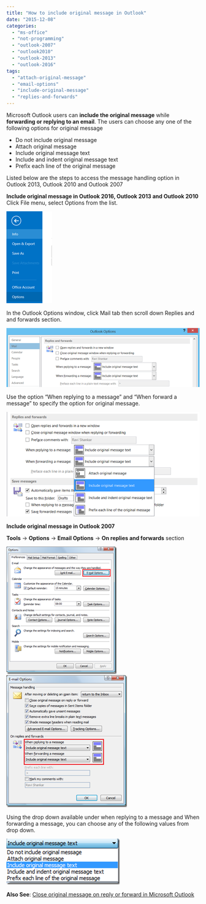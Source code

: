 ```yaml
---
title: "How to include original message in Outlook"
date: "2015-12-08"
categories: 
  - "ms-office"
  - "not-programming"
  - "outlook-2007"
  - "outlook2010"
  - "outlook-2013"
  - "outlook-2016"
tags: 
  - "attach-original-message"
  - "email-options"
  - "include-original-message"
  - "replies-and-forwards"
---
```


Microsoft Outlook users can **include the original message** while **forwarding or replying to an email**. The users can choose any one of the following options for original message

- Do not include original message
- Attach original message
- Include original message text
- Include and indent original message text
- Prefix each line of the original message 

Listed below are the steps to access the message handling option in Outlook 2013, Outlook 2010 and Outlook 2007

**Include original message in Outlook 2016, Outlook 2013 and Outlook 2010** Click File menu, select Options from the list.

[![Outlook Options](images/1_image_thumb10.png "Outlook Options")](http://blogmines.com/blog/wp-content/uploads/2014/07/image10.png)

In the Outlook Options window, click Mail tab then scroll down Replies and and forwards section.

[![Replies and forwards option in Outlook 2013, Outlook 2010](images/image_thumb11.png "Replies and forwards option in Outlook 2013, Outlook 2010")](http://blogmines.com/blog/wp-content/uploads/2014/07/image11.png)

Use the option “When replying to a message” and “When forward a message” to specify the option for original message.

[![Include Original Message in Outlook 2013, Outlook 2010](images/image_thumb12.png "Include Original Message in Outlook 2013, Outlook 2010")](http://blogmines.com/blog/wp-content/uploads/2014/07/image12.png)

**Include original message in Outlook 2007**

**Tools** -> **Options** -> **Email Options** -> **On replies and forwards** section

[![Email Options in Outlook 2007](images/image_thumb22.png "Email Options in Outlook 2007")](http://blogmines.com/blog/wp-content/uploads/2009/08/image22.png)[![Attach Original message in Outlook 2007](images/image_thumb23.png "Attach Original message in Outlook 2007")](http://blogmines.com/blog/wp-content/uploads/2009/08/image23.png)

Using the drop down available under when replying to a message and When forwarding a message, you can choose any of the following values from drop down.

[![Include Original message text in Outlook](images/image_thumb24.png "Include Original message text in Outlook")](http://blogmines.com/blog/wp-content/uploads/2009/08/image24.png)

**Also See**: [Close original message on reply or forward in Microsoft Outlook](http://blogmines.com/blog/microsoft-office-outlook-close-original-message-on-reply-or-forward/)
